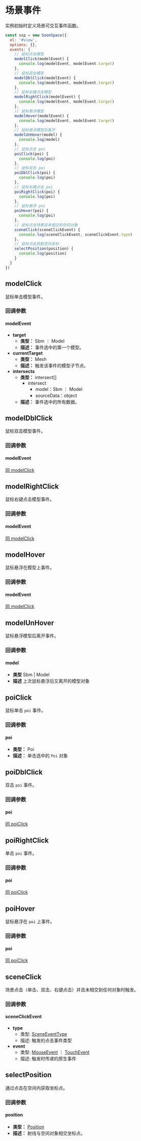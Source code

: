 # 场景事件

实例初始时定义场景可交互事件函数。
```js
const ssp = new SoonSpace({
  el: '#view',
  options: {},
  events: {
    // 鼠标点击模型
    modelClick(modelEvent) {
      console.log(modelEvent, modelEvent.target)
    },
    // 鼠标双击模型
    modelDblClick(modelEvent) {
      console.log(modelEvent, modelEvent.target)
    },
    // 鼠标右键点击模型
    modelRightClick(modelEvent) {
      console.log(modelEvent, modelEvent.target)
    },
    // 鼠标悬浮模型
    modelHover(modelEvent) {
      console.log(modelEvent, modelEvent.target)
    },
    // 鼠标悬浮模型后离开
    modelUnHover(model) {
      console.log(model)
    },
    // 鼠标点击 poi
    poiClick(poi) {
      console.log(poi)
    },
    // 鼠标双击 poi
    poiDblClick(poi) {
      console.log(poi)
    },
    // 鼠标右键点击 poi
    poiRightClick(poi) {
      console.log(poi)
    },
    // 鼠标悬浮 poi
    poiHover(poi) {
      console.log(poi)
    },
    // 鼠标点击场景且未相交到任何对象
    sceneClick(sceneClickEvent) {
      console.log(sceneClickEvent, sceneClickEvent.type)
    },
    // 鼠标点击拾取空间坐标
    selectPosition(position) {
      console.log(position)
    }
  }
})
```

<!-- modelClick -->
## modelClick
鼠标单击模型事件。
### 回调参数
#### modelEvent
  - **target**
    - **类型：** Sbm ｜ Model
    - **描述：** 事件选中的第一个模型。
  - **currentTarget**
    - **类型：** Mesh
    - **描述：** 触发该事件的模型子节点。
  - **intersects**
    - **类型：** intersect[]
      - intersect
        - model：Sbm ｜ Model
        - sourceData：object
    - **描述：** 事件选中的所有数据。

## modelDblClick
鼠标双击模型事件。
### 回调参数
#### modelEvent
[同 modelClick](#modelevent)

## modelRightClick
鼠标右键点击模型事件。
### 回调参数
#### modelEvent
[同 modelClick](#modelevent)

## modelHover
鼠标悬浮在模型上事件。
### 回调参数
#### modelEvent
[同 modelClick](#modelevent)
## modelUnHover
鼠标悬浮模型后离开事件。
### 回调参数
#### model
  - **类型** Sbm | Model
  - **描述** 上次鼠标悬浮后又离开的模型对象

## poiClick
鼠标单击 `poi` 事件。
### 回调参数
#### poi
  - **类型：** Poi
  - **描述：** 单击选中的 `Poi` 对象

## poiDblClick
双击 `poi` 事件。
### 回调参数
#### poi
[同 poiClick](#poi)

## poiRightClick
单击 `poi` 事件。
### 回调参数
#### poi
[同 poiClick](#poi)
## poiHover
鼠标悬浮在 `poi` 上事件。
### 回调参数
#### poi
[同 poiClick](#poi)

## sceneClick
  场景点击（单击、双击、右键点击）并且未相交到任何对象时触发。
### 回调参数
#### sceneClickEvent
  - **type** 
    - 类型: [SceneEventType](./types.html#sceneeventtype)
    - 描述: 触发的点击事件类型
  - **event**
    - 类型: [MouseEvent](https://developer.mozilla.org/zh-CN/docs/Web/API/MouseEvent/MouseEvent) ｜ [TouchEvent](https://developer.mozilla.org/zh-CN/docs/Web/API/TouchEvent)
    - 描述: 触发时传递的原生事件
  
## selectPosition
  通过点击在空间内获取坐标点。
### 回调参数
#### position
  - **类型：** [Position](./types.html#position)
  - **描述：** 射线与空间对象相交坐标点。
